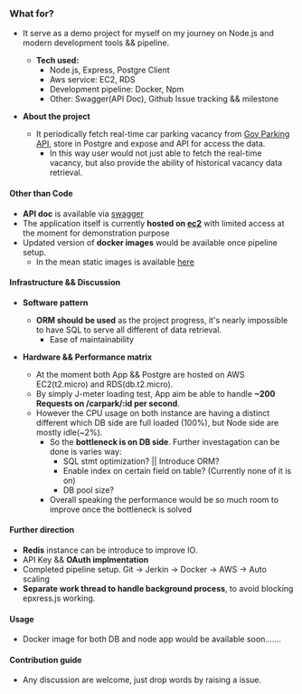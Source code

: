 ### What for?

* It serve as a demo project for myself on my journey on Node.js and modern development tools && pipeline.
    * __Tech used:__
        * Node.js, Express, Postgre Client
        * Aws service: EC2, RDS
        * Development pipeline: Docker, Npm
        * Other: Swagger(API Doc), Github Issue tracking && milestone
        
* __About the project__
    * It periodically fetch real-time car parking vacancy from [Gov Parking API](https://data.gov.hk/en-data/dataset/hk-ogcio-st_div_04-carpark-info-vacancy), store in Postgre 
    and expose and API for access the data. 
        * In this way user would not just able to fetch the real-time vacancy, but also provide the ability of historical
        vacancy data retrieval. 

 
#### Other than Code 
* __API doc__ is available via [swagger](https://app.swaggerhub.com/apis/HiuKwok/ParkingSlot/0.4.0)
* The application itself is currently __hosted on [ec2](ec2-18-179-111-191.ap-northeast-1.compute.amazonaws.com:3000)__ with limited access at the moment for demonstration purpose
* Updated version of __docker images__ would be available once pipeline setup. 
  * In the mean static images is available [here](https://hub.docker.com/r/hiufkwok/hkparking-web-app/) 

#### Infrastructure && Discussion

* __Software pattern__
    * __ORM should be used__ as the project progress, it's nearly impossible to have SQL to serve all different of data retrieval.
        * Ease of maintainability

* __Hardware && Performance matrix__ 
    * At the moment both App && Postgre are hosted on AWS EC2(t2.micro) and RDS(db.t2.micro). 
    * By simply J-meter loading test, App aim be able to handle __~200 Requests on /carpark/:id per second__. 
    * However the CPU usage on both instance are having a distinct different which DB side are full loaded (100%), but Node side are mostly idle(~2%).
        * So the __bottleneck is on DB side__. Further investagation can be done is varies way:
            * SQL stmt optimization? || Introduce ORM?
            * Enable index on certain field on table? (Currently none of it is on)
            * DB pool size?
        * Overall speaking the performance would be so much room to improve once the bottleneck is solved 


#### Further direction
* __Redis__ instance can be introduce to improve IO.
* API Key && __OAuth implmentation__
* Completed pipeline setup. Git -> Jerkin -> Docker -> AWS -> Auto scaling 
* __Separate work thread to handle background process__, to avoid blocking epxress.js working.


#### Usage
* Docker image for both DB and node app would be available soon.......

#### Contribution guide
* Any discussion are welcome, just drop words by raising a issue. 